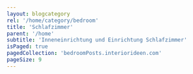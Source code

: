 ```yaml
---
layout: blogcategory
rel: '/home/category/bedroom'
title: 'Schlafzimmer'
parent: '/home'
subtitle: 'Inneneinrichtung und Einrichtung Schlafzimmer'
isPaged: true
pagedCollection: 'bedroomPosts.interiorideen.com'
pageSize: 9
---
```

